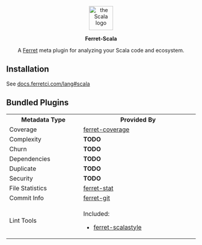 <p align="center">
  <img width="64" style="background: none" src="https://user-images.githubusercontent.com/93340/37267567-8e991102-2597-11e8-8726-7cd0c77a22fe.png" alt="the Scala logo" />
  <p align="center">
    <strong>Ferret-Scala</strong>
  </p>
  <p align="center">
    A
    <a href="https://github.com/forthright/ferret">Ferret</a>
    meta plugin for analyzing your Scala code and ecosystem.
  </p>
</p>

## Installation

See [docs.ferretci.com/lang#scala](https://docs.ferretci.com/lang/#scala)

## Bundled Plugins

<table>
  <tr>
    <th width="300">Metadata Type</th>
    <th width="600">Provided By</th>
  </tr>
  <tr>
    <td>Coverage</td>
    <td>
      <a id="coverage" href="https://github.com/forthright/ferret-coverage">ferret-coverage</a>
    </td>
  </tr>
  <tr>
    <td id="complexity">Complexity</td>
    <td>
      <strong>TODO</strong>
    </td>
  </tr>
  <tr>
    <td id="churn">Churn</td>
    <td>
      <strong>TODO</strong>
    </td>
  </tr>
  <tr>
    <td id="dependencies">Dependencies</td>
    <td>
      <strong>TODO</strong>
    </td>
  </tr>
  <tr>
    <td id="duplicate">Duplicate</td>
    <td>
      <strong>TODO</strong>
    </td>
  </tr>
  <tr>
    <td id="security">Security</td>
    <td>
      <strong>TODO</strong>
    </td>
  </tr>
  <tr>
    <td id="file-statistics">File Statistics</td>
    <td>
      <a href="https://github.com/forthright/ferret-stat">ferret-stat</a>
    </td>
  </tr>
  <tr>
    <td id="commit-info">Commit Info</td>
    <td>
      <a href="https://github.com/forthright/ferret-git">ferret-git</a>
    </td>
  </tr>
  <tr>
    <td id="lint-tools">Lint Tools</td>
    <td>
      <p>Included:</p>
      <ul>
        <li>
          <a href="https://github.com/forthright/ferret-scalastyle">ferret-scalastyle</a>
        </li>
      </ul>
    </td>
  </tr>
</table>
